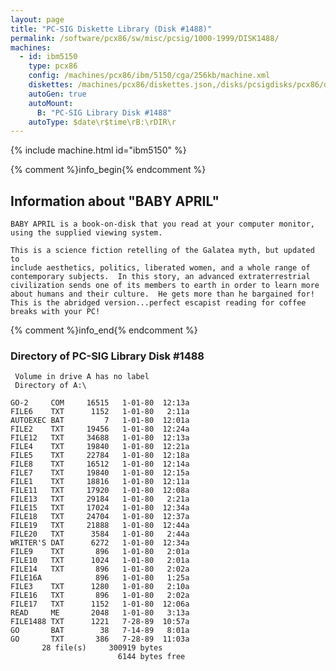 ```yaml
---
layout: page
title: "PC-SIG Diskette Library (Disk #1488)"
permalink: /software/pcx86/sw/misc/pcsig/1000-1999/DISK1488/
machines:
  - id: ibm5150
    type: pcx86
    config: /machines/pcx86/ibm/5150/cga/256kb/machine.xml
    diskettes: /machines/pcx86/diskettes.json,/disks/pcsigdisks/pcx86/diskettes.json
    autoGen: true
    autoMount:
      B: "PC-SIG Library Disk #1488"
    autoType: $date\r$time\rB:\rDIR\r
---
```


{% include machine.html id="ibm5150" %}

{% comment %}info_begin{% endcomment %}

## Information about "BABY APRIL"

    BABY APRIL is a book-on-disk that you read at your computer monitor,
    using the supplied viewing system.
    
    This is a science fiction retelling of the Galatea myth, but updated to
    include aesthetics, politics, liberated women, and a whole range of
    contemporary subjects.  In this story, an advanced extraterrestrial
    civilization sends one of its members to earth in order to learn more
    about humans and their culture.  He gets more than he bargained for!
    This is the abridged version...perfect escapist reading for coffee
    breaks with your PC!
{% comment %}info_end{% endcomment %}


### Directory of PC-SIG Library Disk #1488

     Volume in drive A has no label
     Directory of A:\

    GO-2     COM     16515   1-01-80  12:13a
    FILE6    TXT      1152   1-01-80   2:11a
    AUTOEXEC BAT         7   1-01-80  12:01a
    FILE2    TXT     19456   1-01-80  12:24a
    FILE12   TXT     34688   1-01-80  12:13a
    FILE4    TXT     19840   1-01-80  12:21a
    FILE5    TXT     22784   1-01-80  12:18a
    FILE8    TXT     16512   1-01-80  12:14a
    FILE7    TXT     19840   1-01-80  12:15a
    FILE1    TXT     18816   1-01-80  12:11a
    FILE11   TXT     17920   1-01-80  12:08a
    FILE13   TXT     29184   1-01-80   2:21a
    FILE15   TXT     17024   1-01-80  12:34a
    FILE18   TXT     24704   1-01-80  12:37a
    FILE19   TXT     21888   1-01-80  12:44a
    FILE20   TXT      3584   1-01-80   2:44a
    WRITER'S DAT      6272   1-01-80  12:34a
    FILE9    TXT       896   1-01-80   2:01a
    FILE10   TXT      1024   1-01-80   2:01a
    FILE14   TXT       896   1-01-80   2:02a
    FILE16A            896   1-01-80   1:25a
    FILE3    TXT      1280   1-01-80   2:10a
    FILE16   TXT       896   1-01-80   2:02a
    FILE17   TXT      1152   1-01-80  12:06a
    READ     ME       2048   1-01-80   3:13a
    FILE1488 TXT      1221   7-28-89  10:57a
    GO       BAT        38   7-14-89   8:01a
    GO       TXT       386   7-28-89  11:03a
           28 file(s)     300919 bytes
                            6144 bytes free
